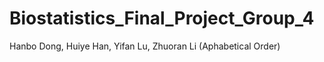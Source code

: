 # Biostatistics_Final_Project_Group_4
Hanbo Dong, Huiye Han, Yifan Lu, Zhuoran Li (Aphabetical Order)
